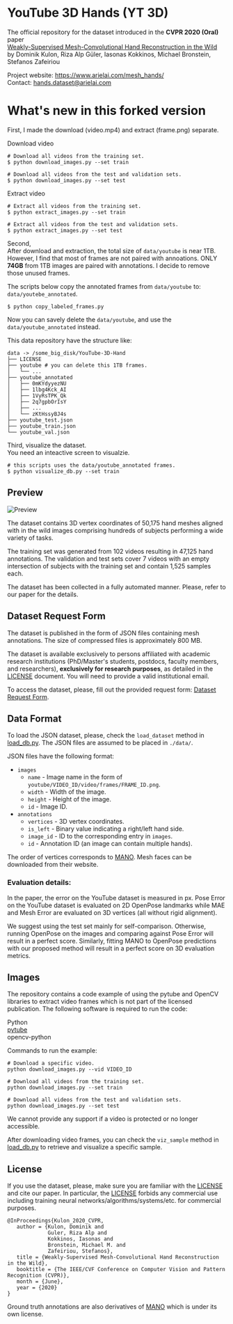 # YouTube 3D Hands (YT 3D)

The official repository for the dataset introduced in the **CVPR 2020 (Oral)** paper  
[Weakly-Supervised Mesh-Convolutional Hand Reconstruction in the Wild](https://openaccess.thecvf.com/content_CVPR_2020/papers/Kulon_Weakly-Supervised_Mesh-Convolutional_Hand_Reconstruction_in_the_Wild_CVPR_2020_paper.pdf)  
by Dominik Kulon, Riza Alp Güler, Iasonas Kokkinos, Michael Bronstein, Stefanos Zafeiriou

Project website: https://www.arielai.com/mesh_hands/  
Contact: <hands.dataset@arielai.com>

# What's new in this forked version

First, I made the download (video.mp4) and extract (frame.png) separate. 

Download video
```shell
# Download all videos from the training set.
$ python download_images.py --set train

# Download all videos from the test and validation sets.
$ python download_images.py --set test
```
Extract video
```shell
# Extract all videos from the training set.
$ python extract_images.py --set train

# Extract all videos from the test and validation sets.
$ python extract_images.py --set test
```

Second,   
After download and extraction, the total size of `data/youtube` is near 1TB. However, I find that most of frames are not paired with annoations. ONLY **74GB** from 1TB images are paired with annotations. 
I decide to remove those unused frames.

The scripts below copy the annotated frames from `data/youtube` to:  `data/youtebe_annotated`.
```shell
$ python copy_labeled_frames.py
```
Now you can savely delete the  `data/youtube`, and use the `data/youtube_annotated` instead.

This data repository have the structure like:
```
data -> /some_big_disk/YouTube-3D-Hand
├── LICENSE
├── youtube # you can delete this 1TB frames.
│   └── ...
├── youtube_annotated
│   ├── 0mKYdyyezNU
│   ├── 1lbg4Kck_AI
│   ├── 1VyRsTPK_Qk
│   ├── 2q7gpbOrIsY
│   ├── ...
│   └── zKtHssyBJ4s
├── youtube_test.json
├── youtube_train.json
└── youtube_val.json
```

Third, visualize the dataset.   
You need an inteactive screen to visualzie.
```shell
# this scripts uses the data/youtube_annotated frames. 
$ python visualize_db.py --set train
```



## Preview

![Preview](./preview.jpg)

The dataset contains 3D vertex coordinates of 50,175 hand meshes aligned with in the wild images comprising hundreds of subjects performing a wide variety of tasks.

The training set was generated from 102 videos resulting in 47,125 hand annotations. The validation and test sets cover 7 videos with an empty intersection of subjects with the training set and contain 1,525 samples each.

The dataset has been collected in a fully automated manner. Please, refer to our paper for the details.

## Dataset Request Form

The dataset is published in the form of JSON files containing mesh annotations. The size of compressed files is approximately 800 MB.

The dataset is available exclusively to persons affiliated with academic research institutions (PhD/Master's students, postdocs, faculty members,  and researchers), **exclusively for research purposes**, as detailed in the [LICENSE](./LICENSE) document. You will need to provide a valid institutional email. 

To access the dataset, please, fill out the provided request form: [Dataset Request Form](https://forms.gle/U385D7b7Qfrig9NR9).

## Data Format

To load the JSON dataset, please, check the `load_dataset` method in [load_db.py](./load_db.py). The JSON files are assumed to be placed in `./data/`.

JSON files have the following format:
- `images`
  - `name` - Image name in the form of `youtube/VIDEO_ID/video/frames/FRAME_ID.png`.
  - `width` - Width of the image.
  - `height` - Height of the image.
  - `id` - Image ID.
- `annotations`
  - `vertices` - 3D vertex coordinates.
  - `is_left` - Binary value indicating a right/left hand side.
  - `image_id` - ID to the corresponding entry in `images`.
  - `id` - Annotation ID (an image can contain multiple hands).

The order of vertices corresponds to [MANO](http://mano.is.tue.mpg.de/). Mesh faces can be downloaded from their website.   

### Evaluation details:

In the paper, the error on the YouTube dataset is measured in px. Pose Error on the YouTube dataset is evaluated on 2D OpenPose landmarks while MAE and Mesh Error are evaluated on 3D vertices (all without rigid alignment).  

We suggest using the test set mainly for self-comparison. Otherwise, running OpenPose on the images and comparing against Pose Error will result in a perfect score. Similarly, fitting MANO to OpenPose predictions with our proposed method will result in a perfect score on 3D evaluation metrics.

## Images

The repository contains a code example of using the pytube and OpenCV libraries to extract video frames which is not part of the licensed publication. The following software is required to run the code: 

Python  
[pytube](https://github.com/nficano/pytube)  
opencv-python  

Commands to run the example:

```
# Download a specific video.
python download_images.py --vid VIDEO_ID

# Download all videos from the training set.
python download_images.py --set train

# Download all videos from the test and validation sets.
python download_images.py --set test
```

We cannot provide any support if a video is protected or no longer accessible. 

After downloading video frames, you can check the `viz_sample` method in [load_db.py](./load_db.py) to retrieve and visualize a specific sample.

## License

If you use the dataset, please, make sure you are familiar with the [LICENSE](./LICENSE) and cite our paper. In particular, the [LICENSE](./LICENSE) forbids any commercial use including training neural networks/algorithms/systems/etc. for commercial purposes.

```
@InProceedings{Kulon_2020_CVPR,  
   author = {Kulon, Dominik and 
             Guler, Riza Alp and
             Kokkinos, Iasonas and
             Bronstein, Michael M. and
             Zafeiriou, Stefanos},  
   title = {Weakly-Supervised Mesh-Convolutional Hand Reconstruction in the Wild},  
   booktitle = {The IEEE/CVF Conference on Computer Vision and Pattern Recognition (CVPR)},  
   month = {June},  
   year = {2020}  
}
```

Ground truth annotations are also derivatives of [MANO](http://mano.is.tue.mpg.de/) which is under its own license.
